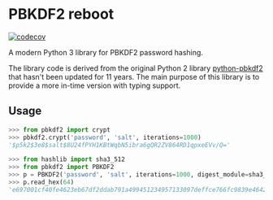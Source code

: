 # PBKDF2 reboot

[![codecov](https://codecov.io/gh/Sigmanificient/pbkdf2-reboot/branch/main/graph/badge.svg?token=OP0X4ZR5JZ)](https://codecov.io/gh/Sigmanificient/pbkdf2-reboot)

A modern Python 3 library for PBKDF2 password hashing.

The library code is derived from the original Python 2 library [python-pbkdf2](https://github.com/dlitz/python-pbkdf2) 
that hasn't been updated for 11 years.
The main purpose of this library is to provide a more in-time version with typing support.

## Usage

```py
>>> from pbkdf2 import crypt
>>> pbkdf2.crypt('password', 'salt', iterations=1000)
'$p5k2$3e8$salt$8U24fPYH1KBtWqbN5ibra6gQR2ZV864RD1qpxeEVv/Q='
```

```py
>>> from hashlib import sha3_512
>>> from pbkdf2 import PBKDF2
>>> p = PBKDF2('password', 'salt', iterations=1000, digest_module=sha3_512)
>>> p.read_hex(64)
'e697001cf40fe4623eb67df2ddab791a499451234957133097deffce766fc9839e4642de2a1cfea8307d98bde6995bab8cf70453dc8eab92fcba0a02a2ae026e'
```

